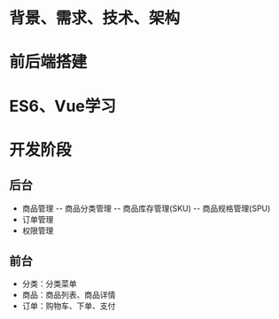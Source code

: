 # 背景、需求、技术、架构
# 前后端搭建
# ES6、Vue学习
# 开发阶段
## 后台
- 商品管理
-- 商品分类管理
-- 商品库存管理(SKU)
-- 商品规格管理(SPU)
- 订单管理
- 权限管理
## 前台
- 分类：分类菜单
- 商品：商品列表、商品详情
- 订单：购物车、下单、支付

